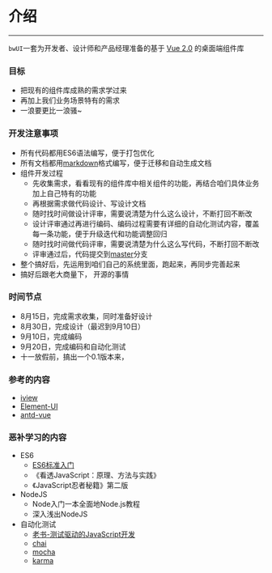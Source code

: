 # 介绍

----

`bwUI`一套为开发者、设计师和产品经理准备的基于 [Vue 2.0](https://cn.vuejs.org/v2/api/) 的桌面端组件库

### 目标
- 把现有的组件库成熟的需求学过来
- 再加上我们业务场景特有的需求
- 一浪要更比一浪骚~

### 开发注意事项
- 所有代码都用ES6语法编写，便于打包优化
- 所有文档都用[markdown](https://www.appinn.com/markdown/)格式编写，便于迁移和自动生成文档
- 组件开发过程
    - 先收集需求，看看现有的组件库中相关组件的功能，再结合咱们具体业务加上自己特有的功能
    - 再根据需求做代码设计、写设计文档
    - 随时找时间做设计评审，需要说清楚为什么这么设计，不断打回不断改
    - 设计评审通过再进行编码、编码过程需要有详细的自动化测试内容，覆盖每一条功能，便于升级迭代和功能调整回归
    - 随时找时间做代码评审，需要说清楚为什么这么写代码，不断打回不断改
    - 评审通过后，代码提交到[master](http://192.168.0.247/BaiwangFE/bwUI)分支
- 整个搞好后，先运用到咱们自己的系统里面，跑起来，再同步完善起来
- 搞好后跟老大商量下， 开源的事情


### 时间节点
- 8月15日，完成需求收集，同时准备好设计
- 8月30日，完成设计（最迟到9月10日）
- 9月10日，完成编码
- 9月20日，完成编码和自动化测试
- 十一放假前，搞出一个0.1版本来，

### 参考的内容
- [iview](https://www.iviewui.com/)
- [Element-UI](http://element-cn.eleme.io/#/zh-CN)
- [antd-vue](https://vuecomponent.github.io/ant-design-vue/docs/vue/introduce-cn/)

### 恶补学习的内容
- ES6
    - [ES6标准入门](http://es6.ruanyifeng.com/)
    - 《看透JavaScript：原理、方法与实践》
    - 《JavaScript忍者秘籍》第二版
- NodeJS
	- Node入门一本全面地Node.js教程
	- 深入浅出NodeJS
- 自动化测试
    - [老书-测试驱动的JavaScript开发](http://book.51cto.com/art/201203/322790.htm)
	- [chai](http://www.chaijs.com/)
    - [mocha](https://mochajs.org/)
    - [karma](http://karma-runner.github.io/2.0/index.html)

